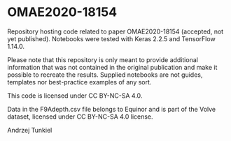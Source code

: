# OMAE2020-18154

Repository hosting code related to paper OMAE2020-18154 (accepted, not yet published). Notebooks were tested with Keras 2.2.5 and TensorFlow 1.14.0.

Please note that this repository is only meant to provide additional information that was not contained in the original publication and make it possible to recreate the results. Supplied notebooks are not guides, templates nor best-practice examples of any sort.

This code is licensed under CC BY-NC-SA 4.0.

Data in the F9Adepth.csv file belongs to Equinor and is part of the Volve dataset, licensed under CC BY-NC-SA 4.0 license.

Andrzej Tunkiel
